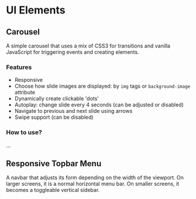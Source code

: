 # UI Elements

## Carousel

A simple carousel that uses a mix of CSS3 for transitions and vanilla JavaScript for triggering events and creating elements.

### Features

- Responsive
- Choose how slide images are displayed: by `img` tags or `background-image` attribute
- Dynamically create clickable 'dots' 
- Autoplay: change slide every 4 seconds (can be adjusted or disabled)
- Navigate to previous and next slide using arrows
- Swipe support (can be disabled)

### How to use?

...

## Responsive Topbar Menu

A navbar that adjusts its form depending on the width of the viewport. On larger screens, it is a normal horizontal menu bar. On smaller screens, it becomes a toggleable vertical sidebar.

